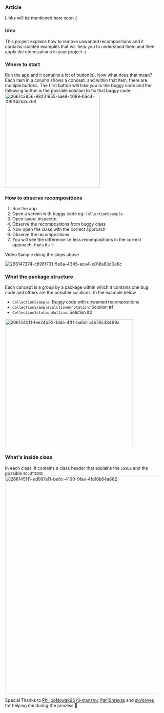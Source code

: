 ### Article
Links will be mentioned here soon :)

### Idea
This project explains how to remove unwanted recompositions and it contains isolated examples that will help you to understand them and then apply the optimizations in your project :)

### Where to start
Run the app and it contains a lot of button(s). Now what does that mean? Each item in a column shows a concept, and within that item, there are multiple buttons. The first button will take you to the buggy code and the following button is the possible solution to fix that buggy code. 
<img width="310" alt="266143856-99231955-aae8-4089-b6c4-09f342b3c7b6" src="https://github.com/hellosagar/ComposePerformance/assets/50016799/d1ce8460-900f-43f8-98d1-e3b214e26acd">

 

### How to observe recompositions
1. Run the app
2. Open a screen with buggy code eg. `CollectionExample`
3. Open layout inspector, 
4. Observe the recompositions from buggy class
5. Now open the class with the correct approach
6. Observe the recompositions 
7. You will see the difference i.e less recompositions in the correct approach, thats its ✨
 
Video Sample doing the steps above


![266147274-c696f731-5e8a-4345-ace4-e018a83d0e8c](https://github.com/hellosagar/ComposePerformance/assets/50016799/7ca1ca6f-2ebe-4a0a-aaae-ae3d4a20ae4e)




### What the package structure
Each concept is a group by a package within which it contains one bug code and others are the possible solutions. In the example below
- `CollectionExample`: Buggy code with unwanted recompositions
- `CollectionExampleSolutionAnnotation`: Solution #1
- `CollectionSolutionKotlinx`: Solution #2
<img width="419" alt="266144011-fee24b53-1dda-4ff1-ba6d-c4e76538499a" src="https://github.com/hellosagar/ComposePerformance/assets/50016799/762ca114-e7d5-44ca-b1f5-d6b1e0b68d3a">


### What's inside class
In each class, it contains a class header that explains the `ISSUE` and the possible `SOLUTIONS`
<img width="712" alt="266145111-ed067a11-be6c-4190-9fae-4fa16b64a862" src="https://github.com/hellosagar/ComposePerformance/assets/50016799/de7683d9-41eb-4be3-a6da-3a60bc257a27">

Special Thanks to [PhilippNowak96](https://github.com/PhilippNowak96) [hi-manshu](https://github.com/hi-manshu), [PatilShreyas](https://github.com/PatilShreyas) and [skydoves](https://github.com/skydoves) for helping me during the process 🙏

